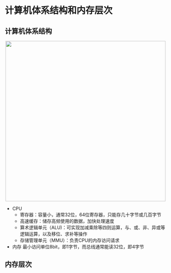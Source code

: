 # 计算机体系结构和内存层次
## 计算机体系结构
<div align="center"> <img width="500px" src="https://github.com/sikaoreed/OS-NOTE/blob/master/note2/%E8%AE%A1%E7%AE%97%E6%9C%BA%E4%BD%93%E7%B3%BB%E7%BB%93%E6%9E%84.png"> </div>
  

+ CPU
  + 寄存器：容量小，通常32位，64位寄存器，只能存几十字节或几百字节
  + 高速缓存：储存高频使用的数据，加快处理速度
  + 算术逻辑单元（ALU)：可实现加减乘除等四则运算，与、或、非、异或等逻辑运算，以及移位、求补等操作
  + 存储管理单元（MMU）：负责CPU的内存访问请求
+ 内存
  最小访问单位8bit，即1字节，而总线通常能读32位，即4字节  
## 内存层次
  

  
